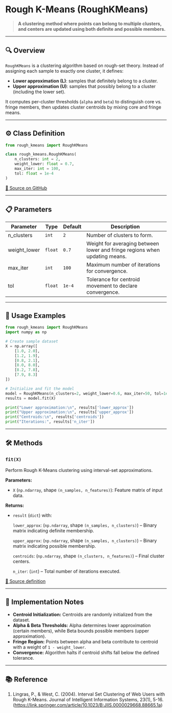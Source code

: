 # Rough K-Means (RoughKMeans)

> **A clustering method where points can belong to multiple clusters, and centers are updated using both definite and possible members.**

---

## 🔍 Overview

`RoughKMeans` is a clustering algorithm based on rough-set theory. Instead of assigning each sample to exactly one cluster, it defines:

- **Lower approximation (L)**: samples that definitely belong to a cluster.
- **Upper approximation (U)**: samples that possibly belong to a cluster (including the lower set).

It computes per-cluster thresholds (`alpha` and `beta`) to distinguish core vs. fringe members, then updates cluster centroids by mixing core and fringe means.

---

## ⚙️ Class Definition

```python
from rough_kmeans import RoughKMeans

class rough_kmeans.RoughKMeans(
    n_clusters: int = 2,
    weight_lower: float = 0.7,
    max_iter: int = 100,
    tol: float = 1e-4
)
```

[🔗 Source on GitHub](https://github.com/soft-clustering/soft-clustering/blob/main/soft_clustering/_rough_k_means#L5)

---

## 📋 Parameters

| Parameter    | Type   | Default | Description                                                               |
| ------------ | -------| ------- | ------------------------------------------------------------------------- |
| n_clusters   | `int`  | `2`     | Number of clusters to form.                                               |
| weight_lower | `float`| `0.7`   | Weight for averaging between lower and fringe regions when updating means.|
| max_iter     | `int`  | `100`   | Maximum number of iterations for convergence.                             |
| tol          | `float`| `1e-4`  | Tolerance for centroid movement to declare convergence.                   |

---

## 🚀 Usage Examples

```python
from rough_kmeans import RoughKMeans
import numpy as np

# Create sample dataset
X = np.array([
    [1.0, 2.0],
    [1.2, 1.9],
    [0.8, 2.1],
    [8.0, 8.0],
    [8.2, 7.8],
    [7.9, 8.3]
])

# Initialize and fit the model
model = RoughKMeans(n_clusters=2, weight_lower=0.6, max_iter=50, tol=1e-3)
results = model.fit(X)

print("Lower approximation:\n", results['lower_approx'])
print("Upper approximation:\n", results['upper_approx'])
print("Centroids:\n", results['centroids'])
print("Iterations:", results['n_iter'])
```

---

## 🛠️ Methods

### `fit(X)`

Perform Rough K-Means clustering using interval-set approximations.

**Parameters:**

* `X` (`np.ndarray`, shape `(n_samples, n_features)`): Feature matrix of input data.

**Returns:**

* `result` (`dict`) with:
  
  `lower_approx`: (`np.ndarray`, shape `(n_samples, n_clusters)`) – Binary matrix indicating definite membership.
  
  `upper_approx`: (`np.ndarray`, shape `(n_samples, n_clusters)`) – Binary matrix indicating possible membership.
  
  `centroids`: (`np.ndarray`, shape `(n_clusters, n_features)`) – Final cluster centers.
  
  `n_iter`: (`int`) – Total number of iterations executed.

[🔗 Source definition](https://github.com/soft-clustering/soft-clustering/blob/main/soft_clustering/_rough_k_means#L14)

---

## 📝 Implementation Notes

* **Centroid Initialization:** Centroids are randomly initialized from the dataset.
* **Alpha & Beta Thresholds:** Alpha determines lower approximation (certain members), while Beta bounds possible members (upper approximation).
* **Fringe Region:** Points between alpha and beta contribute to centroid with a weight of `1 - weight_lower`.
* **Convergence:** Algorithm halts if centroid shifts fall below the defined tolerance.

---

## 📚 Reference

1. Lingras, P., & West, C. (2004). Interval Set Clustering of Web Users with Rough K-Means.
Journal of Intelligent Information Systems, 23(1), 5-16.(https://link.springer.com/article/10.1023/B:JIIS.0000029668.88665.1a)
